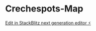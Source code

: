 # Crechespots-Map

[Edit in StackBlitz next generation editor ⚡️](https://stackblitz.com/~/github.com/MogammadShaqeelless16/Crechespots-Map)